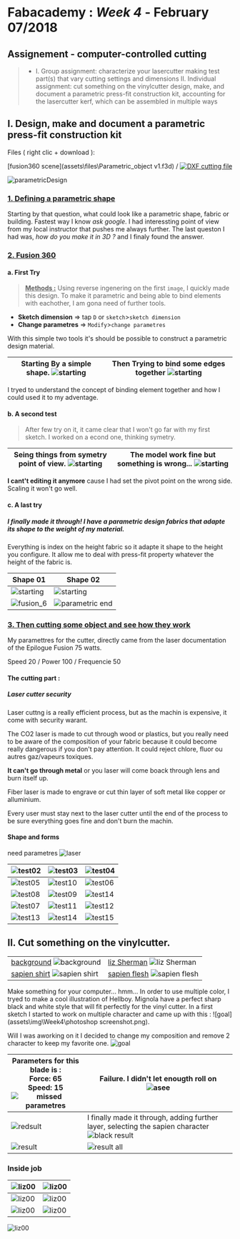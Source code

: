 # Fabacademy : *Week 4* - **February 07/2018**

## Assignement - computer-controlled cutting

> * I. Group assignment:
      characterize your lasercutter
      making test part(s) that vary cutting settings and dimensions
   II. Individual assignment:
      cut something on the vinylcutter
      design, make, and document a parametric press-fit construction kit,
         accounting for the lasercutter kerf,
         which can be assembled in multiple ways

## I. Design, make and document a parametric press-fit construction kit

Files ( right clic + download ):

[fusion360 scene](assets\files\Parametric_object v1.f3d) / [![DXF cutting file](assets\img\Week4\parametricDesign10.dxf)](assets\img\Week4\parametricDesign10.dxf)

![parametricDesign](assets\img\Week4\paremtricDesign1.jpg)

### <u>1. Defining a parametric shape</u>

Starting by that question, what could look like a parametric shape, fabric or building. Fastest way I know *ask google*.
I had interessting point of view from my local instructor that pushes me always further. The last queston I had was, *how do you make it in 3D ?* and I finaly found the answer.

### <u>2. Fusion 360</u>

#### a. First Try

> <u>**Methods :**</u> Using reverse ingenering on the first `image`, I quickly made this design. To make it parametric and being able to bind elements with eachother, I am gona need of further tools.
* **Sketch dimension** => tap `D` or `sketch`>`sketch dimension`
* **Change parametres** => `Modify`>`change parametres`

With this simple two tools it's should be possible to construct a parametric design material.

| Starting By a simple shape. ![starting](assets\img\Week4\fusion360_00.jpg) | Then Trying to bind some edges together ![starting](assets\img\Week4\fusion360_01.jpg) |
| --- | --- |



I tryed to understand the concept of binding element together and how I could used it to my adventage.

#### b. A second test

> After few try on it, it came clear that I won't go far with my first sketch. I worked on a econd one, thinking symetry.

| Seing things from symetry point of view. ![starting](assets\img\Week4\fusion360_02.jpg) | The model work fine but something is wrong... ![starting](assets\img\Week4\fusion360_03.jpg) |
|--- | --- |

**I cant't editing it anymore** cause I had set the pivot point on the wrong side. Scaling it won't go well.

#### c. A last try



##### I finally made it through! I have a parametric design fabrics that adapte its shape to the weight of my material.

Everything is index on the height fabric so it adapte it shape to the height you configure. It allow me to deal with  press-fit property whatever the height of the fabric is.

| Shape 01 | Shape 02 |
| --- | --- |
| ![starting](assets\img\Week4\fusion360_06.jpg) | ![starting](assets\img\Week4\fusion360_05.jpg)  |
| ![fusion_6](assets\img\Week4\parametricDesign.png) | ![parametric end](assets\img\Week4\parametricDesign3.jpg) |

### <u>3. Then cutting some object and see how they work</u>

My paramettres for the cutter, directly came from the laser documentation of the Epilogue Fusion 75 watts.

Speed 20 / Power 100 / Frequencie 50


#### The cutting part :

##### Laser cutter security

Laser cuttng is a really efficient process, but as the machin is expensive, it come with security warant.

The CO2 laser is made to cut through wood or plastics, but you really need to be aware of the composition of your fabric because it could become really dangerous if you don't pay attention. It could reject chlore, fluor ou autres gaz/vapeurs toxiques.

**It can't go through metal** or you laser will come boack through lens and burn itself up.

Fiber laser is made to engrave or cut thin layer of soft metal like copper or alluminium.

Every user must stay next to the laser cutter until the end of the process to be sure everything goes fine and don't burn the machin.


#### Shape and forms

need parametres
![laser](assets/img/Week4/Parametric_wood_06.jpg)

| ![test02](assets\img\Week4\Parametric_wood_14.jpg) | ![test03](assets\img\Week4\Parametric_wood_15.jpg) | ![test04](assets\img\Week4\Parametric_wood_13.jpg) |
| --- | --- | --- |
| ![test05](assets\img\Week4\Parametric_wood_02.jpg) | ![test10](assets\img\Week4\Parametric_wood_01.jpg) | ![test06](assets\img\Week4\Parametric_wood_03.jpg) |
| ![test08](assets\img\Week4\Parametric_wood_05.jpg) | ![test09](assets\img\Week4\Parametric_wood_04.jpg) | ![test14](assets\img\Week4\Parametric_wood_16.jpg) |
|![test07](assets\img\Week4\Parametric_wood_07.jpg) | ![test11](assets\img\Week4\Parametric_wood_08.jpg) | ![test12](assets\img\Week4\Parametric_wood_09.jpg) |
| ![test13](assets\img\Week4\Parametric_wood_10.jpg) | ![test14](assets\img\Week4\Parametric_wood_11.jpg) | ![test15](assets\img\Week4\Parametric_wood_12.jpg) |


## II. Cut something on the vinylcutter.

<!-- Model of the vinyl cutter Knkmax hair  ![pics]()
Miss - pics of the software -->

|||
|---|---|
| [background](assets\img\Week4\vinyl_cut.svg) ![background](assets\img\Week4\vinyl_cut.svg) | [liz Sherman](assets\img\Week4\liz.svg) ![liz Sherman](assets\img\Week4\liz.svg) |
| [sapien shirt](assets\img\Week4\sapienShirt.svg) ![sapien shirt](assets\img\Week4\sapienShirt.svg) | [sapien flesh](assets\img\Week4\blueSapienTry.svg) ![sapien flesh](assets\img\Week4\blueSapienTry.svg) |

Make something for your computer... hmm...
In order to use multiple color, I tryed to make a cool illustration of Hellboy. Mignola have a perfect sharp black and white style that will fit perfectly for the vinyl cutter. In a first sketch I started to work on multiple character and came up with this : ![goal](assets\img\Week4\photoshop screenshot.png).

Will I was aworking on it I decided to change my composition and remove 2 character to keep my favorite one. ![goal](assets\img\Week4\contourSimplification.jpg)

| Parameters for this blade is :</br>Force: 65</br>Speed: 15 ![missed parametres](assets\img\Week4\vinyl_cut4.jpg) | Failure. I didn't let enougth roll on ![asee](assets\img\Week4\vinyl_cut5.jpg) |
| --- | --- |
| ![redsult](assets\img\Week4\vinyl_cut6.jpg) | I finally made it through, adding further layer, selecting the sapien character ![black result](assets\img\Week4\vinyl_cut7.jpg) |
| ![result](assets\img\Week4\vinyl_cutref06.jpg) | ![result all](assets\img\Week4\finalVinylCutter.jpg) |

### Inside job

| ![liz00](assets\img\Week4\liz00.jpg) | ![liz00](assets\img\Week4\liz01.jpg) |
|---|---|
| ![liz00](assets\img\Week4\liz02.jpg) | ![liz00](assets\img\Week4\liz03.jpg) |
| ![liz00](assets\img\Week4\liz04.jpg) | ![liz00](assets\img\Week4\liz05.jpg) |

![liz00](assets\img\Week4\liz06.jpg)
